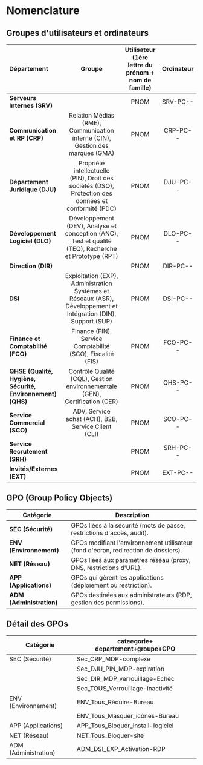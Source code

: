 



# **Nomenclature**

## **Groupes d'utilisateurs et ordinateurs**

| **Département**                               | **Groupe**                                                                                     | **Utilisateur** (1ère lettre du prénom + nom de famille) | **Ordinateur**           |
|:---------------------------------------------|:---------------------------------------------------------------------------------------------:|:-------------------------------------------------------:|:-------------------------:|
| **Serveurs Internes (SRV)**                  |                                                                                               | PNOM                                                   | SRV-PC-<marque>-<ref>    |
| **Communication et RP (CRP)**                | Relation Médias (RME), Communication interne (CIN), Gestion des marques (GMA)                | PNOM                                                   | CRP-PC-<marque>-<ref>    |
| **Département Juridique (DJU)**              | Propriété intellectuelle (PIN), Droit des sociétés (DSO), Protection des données et conformité (PDC) | PNOM                                                   | DJU-PC-<marque>-<ref>    |
| **Développement Logiciel (DLO)**             | Développement (DEV), Analyse et conception (ANC), Test et qualité (TEQ), Recherche et Prototype (RPT) | PNOM                                                   | DLO-PC-<marque>-<ref>    |
| **Direction (DIR)**                          |                                                                                               | PNOM                                                   | DIR-PC-<marque>-<ref>    |
| **DSI**                                      | Exploitation (EXP), Administration Systèmes et Réseaux (ASR), Développement et Intégration (DIN), Support (SUP) | PNOM                                                   | DSI-PC-<marque>-<ref>    |
| **Finance et Comptabilité (FCO)**            | Finance (FIN), Service Comptabilité (SCO), Fiscalité (FIS)                                    | PNOM                                                   | FCO-PC-<marque>-<ref>    |
| **QHSE (Qualité, Hygiène, Sécurité, Environnement) (QHS)** | Contrôle Qualité (CQL), Gestion environnementale (GEN), Certification (CER)                   | PNOM                                                   | QHS-PC-<marque>-<ref>    |
| **Service Commercial (SCO)**                 | ADV, Service achat (ACH), B2B, Service Client (CLI)                                           | PNOM                                                   | SCO-PC-<marque>-<ref>    |
| **Service Recrutement (SRH)**                |                                                                                               | PNOM                                                   | SRH-PC-<marque>-<ref>    |
| **Invités/Externes (EXT)**                   |                                                                                               | PNOM                                                   | EXT-PC-<marque>-<ref>    |




## **GPO (Group Policy Objects)**

| **Catégorie**      | **Description**                                                                |
|--------------------|-------------------------------------------------------------------------------|
| **SEC (Sécurité)** | GPOs liées à la sécurité (mots de passe, restrictions d'accès, audit).         |
| **ENV (Environnement)** | GPOs modifiant l'environnement utilisateur (fond d'écran, redirection de dossiers). |
| **NET (Réseau)**   | GPOs liées aux paramètres réseau (proxy, DNS, restrictions d'URL).            |
| **APP (Applications)** | GPOs qui gèrent les applications (déploiement ou restriction).              |
| **ADM (Administration)** | GPOs destinées aux administrateurs (RDP, gestion des permissions).        |



## **Détail des GPOs**

| **Catégorie**       | **cateegorie+ departement+groupe+GPO**                                      |
|---------------------|----------------------------------------------|
| SEC (Sécurité)      | Sec_CRP_MDP-complexe                |
|                     | Sec_DJU_PIN_MDP-expiration              |
|                     | Sec_DIR_MDP_verrouillage-Echec      |
|                     | Sec_TOUS_Verrouillage-inactivité     |
| ENV (Environnement) | ENV_Tous_Réduire-Bureau                      |
|                     | ENV_Tous_Masquer_icônes-Bureau               |
| APP (Applications)  | APP_Tous_Bloquer_install-logiciel            |
| NET (Réseau)        | NET_Tous_Bloquer-site                        |
| ADM (Administration)| ADM_DSI_EXP_Activation-RDP                      |
